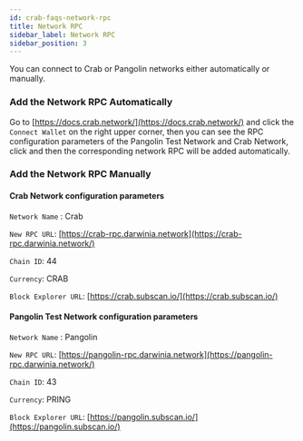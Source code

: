 ```yaml
---
id: crab-faqs-network-rpc
title: Network RPC
sidebar_label: Network RPC
sidebar_position: 3
---
```


You can connect to Crab or Pangolin networks either automatically or manually. 

### Add the Network RPC Automatically

Go to [https://docs.crab.network/](https://docs.crab.network/) and click the `Connect Wallet` on the right upper corner, then you can see the RPC configuration parameters of the Pangolin Test Network and Crab Network, click and then the corresponding network RPC will be added automatically.

### Add the Network RPC Manually

#### Crab Network configuration parameters

<aside>

`Network Name` : Crab

`New RPC URL`: [https://crab-rpc.darwinia.network](https://crab-rpc.darwinia.network/)

`Chain ID`: 44

`Currency`: CRAB

`Block Explorer URL`: [https://crab.subscan.io/](https://crab.subscan.io/)

</aside>

#### Pangolin Test Network configuration parameters

<aside>

`Network Name` : Pangolin

`New RPC URL`: [https://pangolin-rpc.darwinia.network](https://pangolin-rpc.darwinia.network/)

`Chain ID`: 43

`Currency`: PRING

`Block Explorer URL`: [https://pangolin.subscan.io/](https://pangolin.subscan.io/)

</aside>